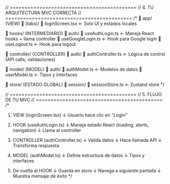 // ===========================================
// 4. TU ARQUITECTURA MVC CORRECTA
// ===========================================
/*
📁 app/ (VIEW)
  📁 (tabs)/
    📄 loginScreen.tsx      ← Solo UI y estados locales

📁 hooks/ (INTERMEDIARIO)
  📁 auth/
    📄 useAuthLogin.ts      ← Maneja React hooks + llama controller
    📄 useGoogleLogin.ts    ← Hook para Google login
    📄 useLogout.ts         ← Hook para logout

📁 controller/ (CONTROLLER)
  📁 auth/
    📄 authController.ts    ← Lógica de control (API calls, validaciones)

📁 model/ (MODEL)
  📁 auth/
    📄 authModel.ts         ← Modelos de datos
    📄 userModel.ts         ← Tipos y interfaces

📁 store/ (ESTADO GLOBAL)
  📁 session/
    📄 sessionStore.ts      ← Zustand store
*/

// ===========================================
// 5. FLUJO DE TU MVC
// ===========================================
/*
1. VIEW (loginScreen.tsx)
   ↓ Usuario hace clic en "Login"
   
2. HOOK (useAuthLogin.ts)
   ↓ Maneja estado React (loading, alerts, navigation)
   ↓ Llama al controller
   
3. CONTROLLER (authController.ts)
   ↓ Valida datos
   ↓ Hace llamada API
   ↓ Transforma respuesta
   
4. MODEL (authModel.ts)
   ↓ Define estructura de datos
   ↓ Tipos y interfaces
   
5. De vuelta al HOOK
   ↓ Guarda en store
   ↓ Navega a siguiente pantalla
   ↓ Muestra mensaje de éxito
*/
